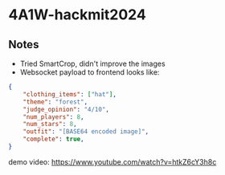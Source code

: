 # 4A1W-hackmit2024

## Notes
* Tried SmartCrop, didn't improve the images
* Websocket payload to frontend looks like:
```json
{
	"clothing_items": ["hat"],
	"theme": "forest",
	"judge_opinion": "4/10",
	"num_players": 8,
	"num_stars": 8,
    "outfit": "[BASE64 encoded image]",
	"complete": true,
}
```
demo video: https://www.youtube.com/watch?v=htkZ6cY3h8c

